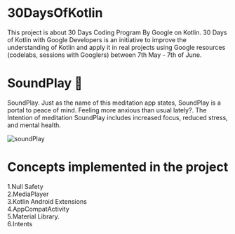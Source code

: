 # 30DaysOfKotlin
This project is about 30 Days Coding Program By Google on Kotlin.
30 Days of Kotlin with Google Developers is an initiative to improve the understanding of Kotlin and apply it in real projects using Google resources (codelabs, sessions with Googlers) between 7th May - 7th of June.

# SoundPlay 🎼
SoundPlay. Just as the name of this meditation app states, SoundPlay is a portal to peace of mind.
Feeling more anxious than usual lately?. The Intention of meditation SoundPlay includes increased focus, reduced stress, and mental health.

![soundPlay](https://user-images.githubusercontent.com/22853459/83842403-83306380-a720-11ea-9f7a-b9993ab57f5c.gif)

# Concepts implemented in the project
1.Null Safety <br />
2.MediaPlayer <br />
3.Kotlin Android Extensions <br />
4.AppCompatActivity <br />
5.Material Library. <br />
6.Intents     <br />



